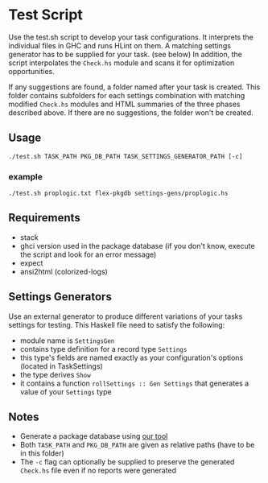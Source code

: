 # Test Script

Use the test.sh script to develop your task configurations.
It interprets the individual files in GHC and runs HLint on them.
A matching settings generator has to be supplied for your task. (see below)
In addition, the script interpolates the `Check.hs` module and scans it for optimization opportunities.

If any suggestions are found, a folder named after your task is created.
This folder contains subfolders for each settings combination with matching modified `Check.hs` modules and HTML summaries of the three phases described above.
If there are no suggestions, the folder won't be created.

## Usage

`./test.sh TASK_PATH PKG_DB_PATH TASK_SETTINGS_GENERATOR_PATH [-c]`

### example

`./test.sh proplogic.txt flex-pkgdb settings-gens/proplogic.hs`

## Requirements

- stack
- ghci version used in the package database (if you don't know, execute the script and look for an error message)
- expect
- ansi2html (colorized-logs)

## Settings Generators

Use an external generator to produce different variations of your tasks settings for testing.
This Haskell file need to satisfy the following:

- module name is `SettingsGen`
- contains type definition for a record type `Settings`
- this type's fields are named exactly as your configuration's options (located in TaskSettings) 
- the type derives `Show`
- it contains a function `rollSettings :: Gen Settings` that generates a value of your `Settings` type

## Notes

- Generate a package database using [our tool](https://github.com/fmidue/haskell-template-setup)
- Both `TASK_PATH` and `PKG_DB_PATH` are given as relative paths (have to be in this folder)
- The `-c` flag can optionally be supplied to preserve the generated `Check.hs` file even if no reports were generated
